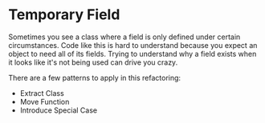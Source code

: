 # Temporary Field

Sometimes you see a class where a field is only defined under certain circumstances. Code like this is hard to understand because you expect an object to need all of its fields. Trying to understand why a field exists when it looks like it's not being used can drive you crazy.

There are a few patterns to apply in this refactoring:

* Extract Class
* Move Function
* Introduce Special Case